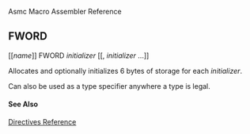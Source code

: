 Asmc Macro Assembler Reference

## FWORD

[[_name_]] FWORD _initializer_ [[, _initializer_ ...]]

Allocates and optionally initializes 6 bytes of storage for each _initializer_.

Can also be used as a type specifier anywhere a type is legal.

#### See Also

[Directives Reference](readme.md)
